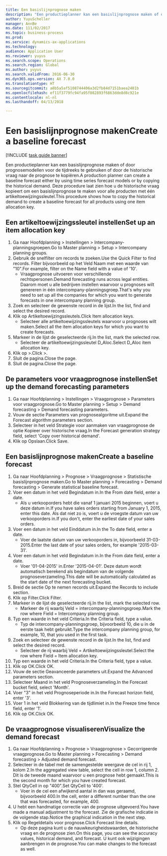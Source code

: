 ```yaml
--- 
title: Een basislijnprognose maken
description: "Een productieplanner kan een basislijnprognose maken of door prognosemodellen voor de tijdreeks te gebruiken of door de historische vraag naar de prognose te kopiëren."
author: YuyuScheller
manager: AnnBe
ms.date: 111/02/2017
ms.topic: business-process
ms.prod: 
ms.service: dynamics-ax-applications
ms.technology: 
audience: Application User
ms.reviewer: yuyus
ms.search.scope: Operations
ms.search.region: Global
ms.author: yuyus
ms.search.validFrom: 2016-06-30
ms.dyn365.ops.version: AX 7.0.0
ms.translationtype: HT
ms.sourcegitcommit: a8b5a5af5108744406a3d2fb84d7151baea2481b
ms.openlocfilehash: ef11f3779fc94fa95f082893f6863dde8d8c921e
ms.contentlocale: nl-nl
ms.lasthandoff: 04/13/2018

---
```

# <a name="create-a-baseline-forecast"></a><span data-ttu-id="219bb-103">Een basislijnprognose maken</span><span class="sxs-lookup"><span data-stu-id="219bb-103">Create a baseline forecast</span></span>

[!INCLUDE [task guide banner](../../includes/task-guide-banner.md)]

<span data-ttu-id="219bb-104">Een productieplanner kan een basislijnprognose maken of door prognosemodellen voor de tijdreeks te gebruiken of door de historische vraag naar de prognose te kopiëren.</span><span class="sxs-lookup"><span data-stu-id="219bb-104">A production planner can create a baseline forecast either by using time series forecast models or by copying the historical demand.</span></span> <span data-ttu-id="219bb-105">Deze procedure laat zien hoe u de historische vraag kopieert om een basislijnprognose te maken voor alle producten met één artikeltoewijzingssleutel.</span><span class="sxs-lookup"><span data-stu-id="219bb-105">This procedure shows how to copy the historical demand to create a baseline forecast for all products using one item allocation key.</span></span> 


## <a name="set-up-an-item-allocation-key"></a><span data-ttu-id="219bb-106">Een artikeltoewijzingssleutel instellen</span><span class="sxs-lookup"><span data-stu-id="219bb-106">Set up an item allocation key</span></span>
1. <span data-ttu-id="219bb-107">Ga naar Hoofdplanning > Instellingen > Intercompany-planningsgroepen.</span><span class="sxs-lookup"><span data-stu-id="219bb-107">Go to Master planning > Setup > Intercompany planning groups.</span></span>
2. <span data-ttu-id="219bb-108">Gebruik de snelfilter om records te zoeken.</span><span class="sxs-lookup"><span data-stu-id="219bb-108">Use the Quick Filter to find records.</span></span> <span data-ttu-id="219bb-109">Filter bijvoorbeeld op het Veld Naam met een waarde van "10".</span><span class="sxs-lookup"><span data-stu-id="219bb-109">For example, filter on the Name field with a value of '10'.</span></span>
    * <span data-ttu-id="219bb-110">Vraagprognose uitvoeren voor verschillende rechtspersonen.</span><span class="sxs-lookup"><span data-stu-id="219bb-110">Demand forecasting runs across legal entities.</span></span> <span data-ttu-id="219bb-111">Daarom moet u alle bedrijven instellen waarvoor u prognoses wilt genereren in één intercompany-planningsgroep.</span><span class="sxs-lookup"><span data-stu-id="219bb-111">That's why you need to set up all the companies for which you want to generate forecasts in one intercompany planning group.</span></span>  
3. <span data-ttu-id="219bb-112">Zoek en selecteer de gewenste record in de lijst.</span><span class="sxs-lookup"><span data-stu-id="219bb-112">In the list, find and select the desired record.</span></span>
4. <span data-ttu-id="219bb-113">Klik op Artikeltoewijzingssleutels.</span><span class="sxs-lookup"><span data-stu-id="219bb-113">Click Item allocation keys.</span></span>
    * <span data-ttu-id="219bb-114">Selecteer alle artikeltoewijzingssleutels waarvoor u prognoses wilt maken.</span><span class="sxs-lookup"><span data-stu-id="219bb-114">Select all the item allocation keys for which you want to create forecasts.</span></span>  
5. <span data-ttu-id="219bb-115">Markeer in de lijst de geselecteerde rij.</span><span class="sxs-lookup"><span data-stu-id="219bb-115">In the list, mark the selected row.</span></span>
    * <span data-ttu-id="219bb-116">Selecteer de artikeltoewijzingssleutel D_Aloc.</span><span class="sxs-lookup"><span data-stu-id="219bb-116">Select D_Aloc item allocation key.</span></span>  
6. <span data-ttu-id="219bb-117">Klik op >.</span><span class="sxs-lookup"><span data-stu-id="219bb-117">Click >.</span></span>
7. <span data-ttu-id="219bb-118">Sluit de pagina.</span><span class="sxs-lookup"><span data-stu-id="219bb-118">Close the page.</span></span>
8. <span data-ttu-id="219bb-119">Sluit de pagina.</span><span class="sxs-lookup"><span data-stu-id="219bb-119">Close the page.</span></span>

## <a name="set-up-the-demand-forecasting-parameters"></a><span data-ttu-id="219bb-120">De parameters voor vraagprognose instellen</span><span class="sxs-lookup"><span data-stu-id="219bb-120">Set up the demand forecasting parameters</span></span>
1. <span data-ttu-id="219bb-121">Ga naar Hoofdplanning > Instellingen > Vraagprognose > Parameters voor vraagprognose.</span><span class="sxs-lookup"><span data-stu-id="219bb-121">Go to Master planning > Setup > Demand forecasting > Demand forecasting parameters.</span></span>
2. <span data-ttu-id="219bb-122">Vouw de sectie Parameters van prognosealgoritme uit.</span><span class="sxs-lookup"><span data-stu-id="219bb-122">Expand the Forecast algorithm parameters section.</span></span>
3. <span data-ttu-id="219bb-123">Selecteer in het veld Strategie voor aanmaken van vraagprognose de optie Kopieer over historische vraag.</span><span class="sxs-lookup"><span data-stu-id="219bb-123">In the Forecast generation strategy field, select 'Copy over historical demand'.</span></span>
4. <span data-ttu-id="219bb-124">Klik op Opslaan.</span><span class="sxs-lookup"><span data-stu-id="219bb-124">Click Save.</span></span>

## <a name="create-a-baseline-forecast"></a><span data-ttu-id="219bb-125">Een basislijnprognose maken</span><span class="sxs-lookup"><span data-stu-id="219bb-125">Create a baseline forecast</span></span>
1. <span data-ttu-id="219bb-126">Ga naar Hoofdplanning > Prognose > Vraagprognose > Statistische basislijnprognose maken.</span><span class="sxs-lookup"><span data-stu-id="219bb-126">Go to Master planning > Forecasting > Demand forecasting > Generate statistical baseline forecast.</span></span>
2. <span data-ttu-id="219bb-127">Voer een datum in het veld Begindatum in.</span><span class="sxs-lookup"><span data-stu-id="219bb-127">In the From date field, enter a date.</span></span>
    * <span data-ttu-id="219bb-128">Als u verkooporders hebt die vanaf 1 januari 2015 beginnen, voert u deze datum in.</span><span class="sxs-lookup"><span data-stu-id="219bb-128">If you have sales orders starting from January 1, 2015, enter this date.</span></span> <span data-ttu-id="219bb-129">Als dat niet zo is, voert u de vroegste datum van uw verkooporders in.</span><span class="sxs-lookup"><span data-stu-id="219bb-129">If you don't, enter the earliest date of your sales orders.</span></span>  
3. <span data-ttu-id="219bb-130">Voer een datum in het veld Einddatum in.</span><span class="sxs-lookup"><span data-stu-id="219bb-130">In the To date field, enter a date.</span></span>
    * <span data-ttu-id="219bb-131">Voer de laatste datum van uw verkooporders in, bijvoorbeeld 31-03-2015.</span><span class="sxs-lookup"><span data-stu-id="219bb-131">Enter the last date of your sales orders, for example '2015-03-31'.</span></span>  
4. <span data-ttu-id="219bb-132">Voer een datum in het veld Begindatum in.</span><span class="sxs-lookup"><span data-stu-id="219bb-132">In the From date field, enter a date.</span></span>
    * <span data-ttu-id="219bb-133">Voer '01-04-2015' in.</span><span class="sxs-lookup"><span data-stu-id="219bb-133">Enter '2015-04-01'.</span></span> <span data-ttu-id="219bb-134">Deze datum wordt automatisch berekend als begindatum van de volgende prognoseverzameling.</span><span class="sxs-lookup"><span data-stu-id="219bb-134">This date will be automatically calculated as the start date of the next forecasting bucket.</span></span>  
5. <span data-ttu-id="219bb-135">Breid de sectie Op te nemen records uit.</span><span class="sxs-lookup"><span data-stu-id="219bb-135">Expand the Records to include section.</span></span>
6. <span data-ttu-id="219bb-136">Klik op Filter.</span><span class="sxs-lookup"><span data-stu-id="219bb-136">Click Filter.</span></span>
7. <span data-ttu-id="219bb-137">Markeer in de lijst de geselecteerde rij.</span><span class="sxs-lookup"><span data-stu-id="219bb-137">In the list, mark the selected row.</span></span>
    * <span data-ttu-id="219bb-138">Markeer de rij waarbj Veld = intercompany-planningsgroep.</span><span class="sxs-lookup"><span data-stu-id="219bb-138">Mark the row where Field = Intercompany planning group.</span></span>  
8. <span data-ttu-id="219bb-139">Typ een waarde in het veld Criteria.</span><span class="sxs-lookup"><span data-stu-id="219bb-139">In the Criteria field, type a value.</span></span>
    * <span data-ttu-id="219bb-140">Typ de intercompany-planningsgroep, bijvoorbeeld 10, die u in de eerste taak hebt gebruikt.</span><span class="sxs-lookup"><span data-stu-id="219bb-140">Type the intercompany planning group, for example, 10, that you used in the first task.</span></span>  
9. <span data-ttu-id="219bb-141">Zoek en selecteer de gewenste record in de lijst.</span><span class="sxs-lookup"><span data-stu-id="219bb-141">In the list, find and select the desired record.</span></span>
    * <span data-ttu-id="219bb-142">Selecteer de rij waarbij Veld = Artikeltoewijzingssleutel.</span><span class="sxs-lookup"><span data-stu-id="219bb-142">Select the row where Field = Item allocation key.</span></span>  
10. <span data-ttu-id="219bb-143">Typ een waarde in het veld Criteria.</span><span class="sxs-lookup"><span data-stu-id="219bb-143">In the Criteria field, type a value.</span></span>
11. <span data-ttu-id="219bb-144">Klik op OK.</span><span class="sxs-lookup"><span data-stu-id="219bb-144">Click OK.</span></span>
12. <span data-ttu-id="219bb-145">Vouw de sectie Geavanceerde parameters uit.</span><span class="sxs-lookup"><span data-stu-id="219bb-145">Expand the Advanced parameters section.</span></span>
13. <span data-ttu-id="219bb-146">Selecteer Maand in het veld Prognoseverzameling.</span><span class="sxs-lookup"><span data-stu-id="219bb-146">In the Forecast bucket field, select 'Month'.</span></span>
14. <span data-ttu-id="219bb-147">Voer "3" in het veld Prognoseperiode in.</span><span class="sxs-lookup"><span data-stu-id="219bb-147">In the Forecast horizon field, enter '3'.</span></span>
15. <span data-ttu-id="219bb-148">Voer 1 in het veld Blokkering van de tijdlimiet in.</span><span class="sxs-lookup"><span data-stu-id="219bb-148">In the Freeze time fence field, enter '1'.</span></span>
16. <span data-ttu-id="219bb-149">Klik op OK.</span><span class="sxs-lookup"><span data-stu-id="219bb-149">Click OK.</span></span>

## <a name="visualize-the-demand-forecast"></a><span data-ttu-id="219bb-150">De vraagprognose visualiseren</span><span class="sxs-lookup"><span data-stu-id="219bb-150">Visualize the demand forecast</span></span>
1. <span data-ttu-id="219bb-151">Ga naar Hoofdplanning > Prognose > Vraagprognose > Gecorrigeerde vraagprognose.</span><span class="sxs-lookup"><span data-stu-id="219bb-151">Go to Master planning > Forecasting > Demand forecasting > Adjusted demand forecast.</span></span>
2. <span data-ttu-id="219bb-152">Selecteer in de tabel met de samengestelde weergave de cel in rij 1, kolom 2.</span><span class="sxs-lookup"><span data-stu-id="219bb-152">In the aggregated view table, select the cell in row 1, column 2.</span></span> <span data-ttu-id="219bb-153">Dit is de tweede maand waarvoor u een prognose hebt gemaakt.</span><span class="sxs-lookup"><span data-stu-id="219bb-153">This is the second month for which you have created forecast.</span></span>
3. <span data-ttu-id="219bb-154">Stel QtyCell in op "400".</span><span class="sxs-lookup"><span data-stu-id="219bb-154">Set QtyCell to '400'.</span></span>
    * <span data-ttu-id="219bb-155">Voer in de cel een afwijkend aantal in dan was geraamd, bijvoorbeeld 400.</span><span class="sxs-lookup"><span data-stu-id="219bb-155">In the cell, enter a different number than the one that was forecasted, for example, 400.</span></span>  
4. <span data-ttu-id="219bb-156">U hebt een handmatige correctie van de prognose uitgevoerd.</span><span class="sxs-lookup"><span data-stu-id="219bb-156">You have made a manual adjustment to the forecast.</span></span> <span data-ttu-id="219bb-157">Zie de grafische indicatie in de volgende stap.</span><span class="sxs-lookup"><span data-stu-id="219bb-157">Notice the graphical indication in the next step.</span></span>
5. <span data-ttu-id="219bb-158">Klik op Regeldetails voor prognose.</span><span class="sxs-lookup"><span data-stu-id="219bb-158">Click Forecast line details.</span></span>
    * <span data-ttu-id="219bb-159">Op deze pagina kunt u de nauwkeurigheidswaarden, de historische vraag en de prognose zien.</span><span class="sxs-lookup"><span data-stu-id="219bb-159">On this page, you can see the accuracy values, historical demand, and forecast.</span></span> <span data-ttu-id="219bb-160">U kunt ook wijzigingen aanbrengen in de prognose.</span><span class="sxs-lookup"><span data-stu-id="219bb-160">You can make changes to the forecast as well.</span></span>  


